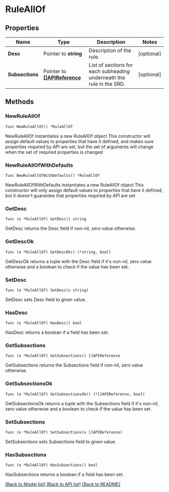 # RuleAllOf

## Properties

Name | Type | Description | Notes
------------ | ------------- | ------------- | -------------
**Desc** | Pointer to **string** | Description of the rule. | [optional] 
**Subsections** | Pointer to [**[]APIReference**](APIReference.md) | List of sections for each subheading underneath the rule in the SRD. | [optional] 

## Methods

### NewRuleAllOf

`func NewRuleAllOf() *RuleAllOf`

NewRuleAllOf instantiates a new RuleAllOf object
This constructor will assign default values to properties that have it defined,
and makes sure properties required by API are set, but the set of arguments
will change when the set of required properties is changed

### NewRuleAllOfWithDefaults

`func NewRuleAllOfWithDefaults() *RuleAllOf`

NewRuleAllOfWithDefaults instantiates a new RuleAllOf object
This constructor will only assign default values to properties that have it defined,
but it doesn't guarantee that properties required by API are set

### GetDesc

`func (o *RuleAllOf) GetDesc() string`

GetDesc returns the Desc field if non-nil, zero value otherwise.

### GetDescOk

`func (o *RuleAllOf) GetDescOk() (*string, bool)`

GetDescOk returns a tuple with the Desc field if it's non-nil, zero value otherwise
and a boolean to check if the value has been set.

### SetDesc

`func (o *RuleAllOf) SetDesc(v string)`

SetDesc sets Desc field to given value.

### HasDesc

`func (o *RuleAllOf) HasDesc() bool`

HasDesc returns a boolean if a field has been set.

### GetSubsections

`func (o *RuleAllOf) GetSubsections() []APIReference`

GetSubsections returns the Subsections field if non-nil, zero value otherwise.

### GetSubsectionsOk

`func (o *RuleAllOf) GetSubsectionsOk() (*[]APIReference, bool)`

GetSubsectionsOk returns a tuple with the Subsections field if it's non-nil, zero value otherwise
and a boolean to check if the value has been set.

### SetSubsections

`func (o *RuleAllOf) SetSubsections(v []APIReference)`

SetSubsections sets Subsections field to given value.

### HasSubsections

`func (o *RuleAllOf) HasSubsections() bool`

HasSubsections returns a boolean if a field has been set.


[[Back to Model list]](../README.md#documentation-for-models) [[Back to API list]](../README.md#documentation-for-api-endpoints) [[Back to README]](../README.md)


